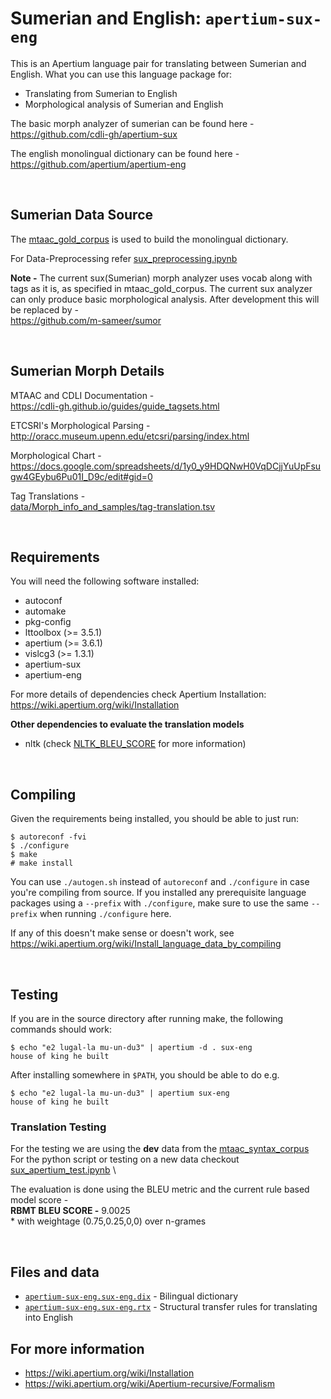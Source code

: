 Sumerian and English: `apertium-sux-eng`
===============================================================================

This is an Apertium language pair for translating between Sumerian and
English. What you can use this language package for:

* Translating from Sumerian to English
* Morphological analysis of Sumerian and English

The basic morph analyzer of sumerian can be found here - \
https://github.com/cdli-gh/apertium-sux

The english monolingual dictionary can be found here - \
https://github.com/apertium/apertium-eng

<br>

Sumerian Data Source
----------------------------
The [mtaac_gold_corpus](https://github.com/cdli-gh/mtaac_gold_corpus) is used to build the monolingual dictionary. 

For Data-Preprocessing refer [sux_preprocessing.ipynb](sux_preprocessing.ipynb)

**Note -**  The current sux(Sumerian) morph analyzer uses vocab along with tags as it is, as specified in mtaac_gold_corpus. The current sux analyzer can only produce basic morphological analysis. After development this will be replaced by - \
https://github.com/m-sameer/sumor 

<br/>


Sumerian Morph Details
-----------------------------
MTAAC and CDLI Documentation - \
https://cdli-gh.github.io/guides/guide_tagsets.html

ETCSRI's Morphological Parsing - \
http://oracc.museum.upenn.edu/etcsri/parsing/index.html


Morphological Chart - \
https://docs.google.com/spreadsheets/d/1y0_y9HDQNwH0VqDCjjYuUpFsugw4GEybu6Pu01I_D9c/edit#gid=0

Tag Translations - \
[data/Morph_info_and_samples/tag-translation.tsv](data/Morph_info_and_samples/tag-translation.tsv)


<br/>

Requirements
---------------------------------------------------------------------

You will need the following software installed:

* autoconf
* automake
* pkg-config
* lttoolbox (>= 3.5.1)
* apertium (>= 3.6.1)
* vislcg3 (>= 1.3.1)
* apertium-sux
* apertium-eng

For more details of dependencies check Apertium Installation:
https://wiki.apertium.org/wiki/Installation


**Other dependencies to evaluate the translation models**

* nltk (check [NLTK_BLEU_SCORE](https://www.nltk.org/_modules/nltk/translate/bleu_score.html)  for more information)


<br>


Compiling
-------------------------------------------------------------------------------

Given the requirements being installed, you should be able to just run:

```console
$ autoreconf -fvi
$ ./configure
$ make
# make install
```

You can use `./autogen.sh` instead of `autoreconf` and `./configure` in case you're compiling
from source. If you installed any prerequisite language packages using a
`--prefix` with `./configure`, make sure to use the same `--prefix` when running
`./configure` here.

If any of this doesn't make sense or doesn't work, see https://wiki.apertium.org/wiki/Install_language_data_by_compiling


<br>

Testing
-------------------------------------------------------------------------------

If you are in the source directory after running make, the following
commands should work:

```console
$ echo "e2 lugal-la mu-un-du3" | apertium -d . sux-eng
house of king he built
```

After installing somewhere in `$PATH`, you should be able to do e.g.

```console
$ echo "e2 lugal-la mu-un-du3" | apertium sux-eng
house of king he built
```

### Translation Testing
For the testing we are using the **dev** data from the [mtaac_syntax_corpus](https://github.com/cdli-gh/mtaac_syntax_corpus) \
For the python script or testing on a new data checkout [sux_apertium_test.ipynb](sux_apertium_test.ipynb) \

The evaluation is done using the BLEU metric and the current rule based model score - \
**RBMT BLEU SCORE -** 9.0025  
\* with weightage (0.75,0.25,0,0) over n-grames

<br>


Files and data
-------------------------------------------------------------------------------

* [`apertium-sux-eng.sux-eng.dix`](apertium-sux-eng.sux-eng.dix) - Bilingual dictionary
* [`apertium-sux-eng.sux-eng.rtx`](apertium-sux-eng.sux-eng.rtx) - Structural transfer rules for translating into English
<!-- * [`apertium-sux-eng.eng-sux.rtx`](apertium-sux-eng.eng-sux.rtx) - Structural transfer rules for translating into Sumerian
* [`apertium-sux-eng.sux-eng.lrx`](apertium-sux-eng.sux-eng.lrx) - Lexical selection rules for translating into English
* [`apertium-sux-eng.eng-sux.lrx`](apertium-sux-eng.eng-sux.lrx) - Lexical selection rules for translating into Sumerian
* [`modes.xml`](modes.xml) - Translation modes -->






For more information
-------------------------------------------------------------------------------

* https://wiki.apertium.org/wiki/Installation
* https://wiki.apertium.org/wiki/Apertium-recursive/Formalism

<!-- 
Help and support
-------------------------------------------------------------------------------

If you need help using this language pair or data, you can contact:

* Mailing list: apertium-stuff@lists.sourceforge.net
* IRC: `#apertium` on irc.oftc.net (irc://irc.oftc.net/#apertium)

See also the file [`AUTHORS`](AUTHORS), included in this distribution. -->
